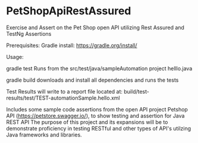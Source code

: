 # PetShopApiRestAssured
Exercise and Assert on the Pet Shop open API utilizing Rest Assured and TestNg Assertions

Prerequisites:
Gradle install:  https://gradle.org/install/


Usage: 

gradle test 
Runs from the src/test/java/sampleAutomation project helllo.java


gradle build
downloads and install all dependencies and runs the tests


Test Results will write to a report file located at:  build/test-results/test/TEST-automationSample.hello.xml



Includes some sample code assertions from the open API project Petshop API (https://petstore.swagger.io/), to show testing and assertion for Java REST API
The purpose of this project and its expansions will be to demonstrate proficiency in testing RESTful and other types of API's
utilzing Java frameworks and libraries. 
